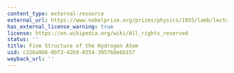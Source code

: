 ```yaml
---
content_type: external-resource
external_url: https://www.nobelprize.org/prizes/physics/1955/lamb/lecture/
has_external_license_warning: true
license: https://en.wikipedia.org/wiki/All_rights_reserved
status: ''
title: Fine Structure of the Hydrogen Atom
uid: c226a966-8bf3-42b9-8554-395768e6b157
wayback_url: ''
---
```

